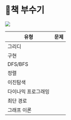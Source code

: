 # 📘책 부수기
<img src = "https://images.velog.io/images/seochan99/post/49fc186a-828c-4e90-a5a5-a4b0cba8c1ce/800x0.jpeg"/>

유형 | 문제 
---- | ---- 
그리디 |  
구현 |  
DFS/BFS |   
정렬 |  
이진탐색 |  
다이나믹 프로그래밍 |  
최단 경로 |   
그래프 이론 |  

